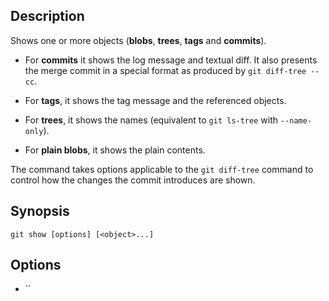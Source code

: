 ## Description

Shows one or more objects (**blobs**, **trees**, **tags** and **commits**).

- For **commits** it shows the log message and textual diff. It also presents the merge commit in a special format as produced by `git diff-tree --cc`.

- For **tags**, it shows the tag message and the referenced objects.

- For **trees**, it shows the names (equivalent to `git ls-tree` with `--name-only`).

- For **plain blobs**, it shows the plain contents.

The command takes options applicable to the `git diff-tree` command to control how the changes the commit introduces are shown.

## Synopsis

`git show [options] [<object>...]`

## Options

- ``
